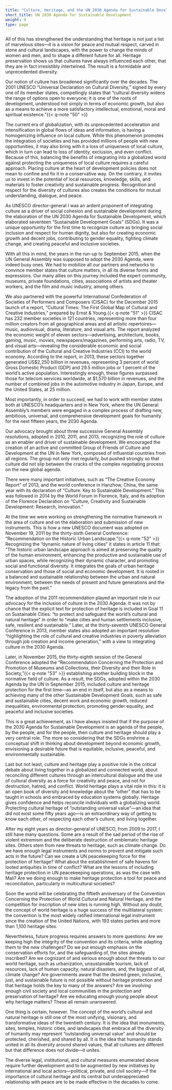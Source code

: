 ```yaml
---
title: "Culture, Heritage, and the UN 2030 Agenda for Sustainable Development"
short_title: UN 2030 Agenda for Sustainable Development
weight: 9
type: page
---
```


All of this has strengthened the understanding that heritage is not just a list of marvelous sites—it is a vision for peace and mutual respect, carved in stone and cultural landscapes, with the power to change the minds of women and men, and to shape a different future for all. Heritage preservation shows us that cultures have always influenced each other, that they are in fact irresistibly intertwined. The result is a formidable and unprecedented diversity.

Our notion of culture has broadened significantly over the decades. The 2001 UNESCO “Universal Declaration on Cultural Diversity,” signed by every one of its member states, compellingly states that “cultural diversity widens the range of options open to everyone; it is one of the roots of development, understood not simply in terms of economic growth, but also as a means to achieve a more satisfactory intellectual, emotional, moral and spiritual existence.”{{< q-note "50" >}}

The current era of globalization, with its unprecedented acceleration and intensification in global flows of ideas and information, is having a homogenizing influence on local culture. While this phenomenon promotes the integration of societies and has provided millions of people with new opportunities, it may also bring with it a loss of uniqueness of local culture, which in turn can lead to loss of identity, exclusion, and even conflict. Because of this, balancing the benefits of integrating into a globalized world against protecting the uniqueness of local culture requires a careful approach. Placing culture at the heart of development policies does not mean to confine and fix it in a conservative way. On the contrary, it invites us to invest in the potential of local resources, knowledge, skills, and materials to foster creativity and sustainable progress. Recognition and respect for the diversity of cultures also creates the conditions for mutual understanding, dialogue, and peace.

As UNESCO director-general I was an ardent proponent of integrating culture as a driver of social cohesion and sustainable development during the elaboration of the UN 2030 Agenda for Sustainable Development, which elaborated seventeen “Sustainable Development Goals” (SDGs). It was a unique opportunity for the first time to recognize culture as bringing social inclusion and respect for human dignity, but also for creating economic growth and decent jobs, contributing to gender equality, fighting climate change, and creating peaceful and inclusive societies.

With all this in mind, the years in the run-up to September 2015, when the UN General Assembly was supposed to adopt the 2030 Agenda, were indeed busy ones. We had to mobilize all our partners and networks to convince member states that culture matters, in all its diverse forms and expressions. Our many allies on this journey included the expert community, museums, private foundations, cities, associations of artists and theater workers, and the film and music industry, among others.

We also partnered with the powerful International Confederation of Societies of Performers and Composers (CISAC) for the December 2015 launch of a report, “Cultural Times: The First Global Map of Cultural and Creative Industries,” prepared by Ernst & Young.{{< q-note "51" >}} CISAC has 232 member societies in 121 countries, representing more than four million creators from all geographical areas and all artistic repertoires—music, audiovisual, drama, literature, and visual arts. The report analyzed the economic weight of eleven sectors—advertising, architecture, books, gaming, music, movies, newspapers/magazines, performing arts, radio, TV, and visual arts—revealing the considerable economic and social contribution of the Cultural and Creative Industries (CCI) to the world economy. According to the report, in 2013, these sectors together generated US\$2,250 billion in revenues, representing 3 percent of world Gross Domestic Product (GDP) and 29.5 million jobs or 1 percent of the world’s active population. Interestingly enough, these figures surpassed those for telecom services worldwide, at \$1,570 billion in revenues, and the number of combined jobs in the automotive industry in Japan, Europe, and the United States, at 25 million.

Most importantly, in order to succeed, we had to work with member states both at UNESCO’s headquarters and in New York, where the UN General Assembly’s members were engaged in a complex process of drafting new, ambitious, universal, and comprehensive development goals for humanity for the next fifteen years, the 2030 Agenda.

Our advocacy brought about three successive General Assembly resolutions, adopted in 2010, 2011, and 2013, recognizing the role of culture as an enabler and driver of sustainable development. We encouraged the creation of an active and committed Group of Friends of Culture and Development at the UN in New York, composed of influential countries from all regions. The group not only met regularly, but pushed strongly so that culture did not slip between the cracks of the complex negotiating process on the new global agenda.

There were many important initiatives, such as “The Creative Economy Report” of 2013, and the world conference in Hanzhow, China, the same year with its declaration of “Culture: Key to Sustainable Development.” This was followed in 2014 by the World Forum in Florence, Italy, and its adoption of the Florence Declaration on “Culture, Creativity and Sustainable Development: Research, Innovation.”

At the time we were working on strengthening the normative framework in the area of culture and on the elaboration and submission of new instruments. This is how a new UNESCO document was adopted on November 19, 2011 by the thirty-sixth General Conference: “Recommendation on the Historic Urban Landscape.”{{< q-note "52" >}} Recognizing the “dynamic nature of living cities” it states in article 11 that: “The historic urban landscape approach is aimed at preserving the quality of the human environment, enhancing the productive and sustainable use of urban spaces, while recognizing their dynamic character, and promoting social and functional diversity. It integrates the goals of urban heritage conservation and those of social and economic development. It is rooted in a balanced and sustainable relationship between the urban and natural environment, between the needs of present and future generations and the legacy from the past.”

The adoption of the 2011 recommendation played an important role in our advocacy for the inclusion of culture in the 2030 Agenda. It was not by chance that the explicit text for protection of heritage is included in Goal 11 on Sustainable Cities: “to protect and safeguard the world’s cultural and natural heritage” in order to “make cities and human settlements inclusive, safe, resilient and sustainable.” Later, at the thirty-seventh UNESCO General Conference in 2013, member states also adopted an important resolution “highlighting the role of cultural and creative industries in poverty alleviation through job creation and income generation,” with a view to integrating culture in the 2030 Agenda.

Later, in November 2015, the thirty-eighth session of the General Conference adopted the “Recommendation Concerning the Protection and Promotion of Museums and Collections, their Diversity and their Role in Society,”{{< q-note "53" >}} establishing another building block in the normative field of culture. As a result, the SDGs, adopted within the 2030 Agenda by the UN in September 2015, included culture and heritage protection for the first time—as an end in itself, but also as a means to achieving many of the other Sustainable Development Goals, such as safe and sustainable cities, decent work and economic growth, reduced inequalities, environmental protection, promoting gender equality, and peaceful and inclusive societies.

This is a great achievement, as I have always insisted that if the purpose of the 2030 Agenda for Sustainable Development is an agenda of the people, by the people, and for the people, then culture and heritage should play a very central role. The more so considering that the SDGs enshrine a conceptual shift in thinking about development beyond economic growth, envisioning a desirable future that is equitable, inclusive, peaceful, and environmentally sustainable.

Last but not least, culture and heritage play a positive role in the critical debate about living together in a globalized and connected world, about reconciling different cultures through an intercultural dialogue and the use of cultural diversity as a force for creativity and peace, and not for destruction, hatred, and conflict. World heritage plays a vital role in this: it is an open book of diversity and knowledge about the “other” that has to be taught in schools and embraced by education systems globally. Heritage gives confidence and helps reconcile individuals with a globalizing world. Protecting cultural heritage of “outstanding universal value”—an idea that did not exist some fifty years ago—is an extraordinary way of getting to know each other, of respecting each other’s culture, and living together.

After my eight years as director-general of UNESCO, from 2009 to 2017, I still have many questions. Some are a result of the sad period of the rise of violent extremism and the deliberate destruction of emblematic heritage sites. Others stem from new threats to heritage, such as climate change. Do we have enough legal instruments and norms to prevent and mitigate such acts in the future? Can we create a UN peacekeeping force for the protection of heritage? What about the establishment of safe havens for looted antiquities in time of conflict? What are the lessons of including heritage protection in UN peacekeeping operations, as was the case with Mali? Are we doing enough to make heritage protection a tool for peace and reconciliation, particularly in multicultural societies?

Soon the world will be celebrating the fiftieth anniversary of the Convention Concerning the Protection of World Cultural and Natural Heritage, and the competition for inscription of new sites is running high. Without any doubt, the concept of world heritage is a huge success of the multilateral system: the convention is the most widely ratified international legal instrument since the creation of the United Nations, with 193 states parties and more than 1,100 heritage sites.

Nevertheless, future progress requires answers to more questions: Are we keeping high the integrity of the convention and its criteria, while adapting them to the new challenges? Do we put enough emphasis on the conservation efforts for, and the safeguarding of, the sites already inscribed? Are we cognizant of and serious enough about the threats to our world heritage, such as urbanization, unsustainable tourism, lack of resources, lack of human capacity, natural disasters, and, the biggest of all, climate change? Are governments aware that the desired green, inclusive, just, and sustainable future is not possible without heritage protection and that heritage holds the key to many of the answers? Are we involving enough civil society and local communities in the protection and preservation of heritage? Are we educating enough young people about why heritage matters? These all remain unanswered.

One thing is certain, however. The concept of the world’s cultural and natural heritage is still one of the most unifying, visionary, and transformative ideas of the twentieth century. It is the idea that monuments, sites, temples, historic cities, and landscapes that embrace all the diversity of humanity may represent “outstanding universal value” and should be protected, cherished, and shared by all. It is the idea that humanity stands united in all its diversity around shared values, that all cultures are different but that difference does not divide—it unites.

The diverse legal, institutional, and cultural measures enumerated above require further development and to be augmented by new initiatives by international and local actors—political, private, and civil society—if the importance of cultural heritage and its central but underappreciated relationship with peace are to be made effective in the decades to come.
